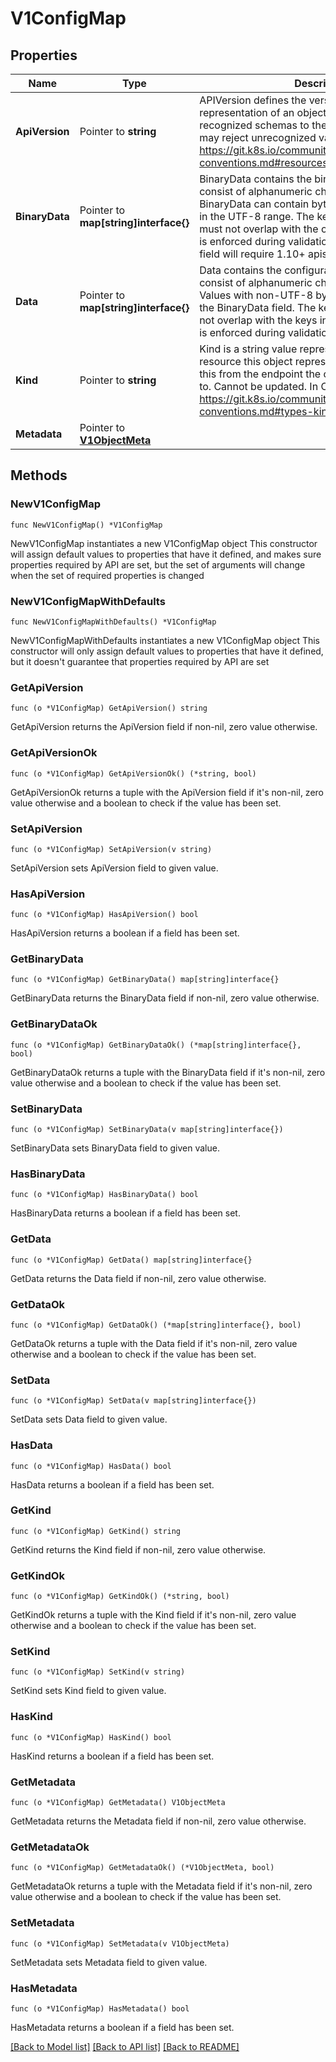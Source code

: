 # V1ConfigMap

## Properties

Name | Type | Description | Notes
------------ | ------------- | ------------- | -------------
**ApiVersion** | Pointer to **string** | APIVersion defines the versioned schema of this representation of an object. Servers should convert recognized schemas to the latest internal value, and may reject unrecognized values. More info: https://git.k8s.io/community/contributors/devel/api-conventions.md#resources | [optional] 
**BinaryData** | Pointer to **map[string]interface{}** | BinaryData contains the binary data. Each key must consist of alphanumeric characters, &#39;-&#39;, &#39;_&#39; or &#39;.&#39;. BinaryData can contain byte sequences that are not in the UTF-8 range. The keys stored in BinaryData must not overlap with the ones in the Data field, this is enforced during validation process. Using this field will require 1.10+ apiserver and kubelet. | [optional] 
**Data** | Pointer to **map[string]interface{}** | Data contains the configuration data. Each key must consist of alphanumeric characters, &#39;-&#39;, &#39;_&#39; or &#39;.&#39;. Values with non-UTF-8 byte sequences must use the BinaryData field. The keys stored in Data must not overlap with the keys in the BinaryData field, this is enforced during validation process. | [optional] 
**Kind** | Pointer to **string** | Kind is a string value representing the REST resource this object represents. Servers may infer this from the endpoint the client submits requests to. Cannot be updated. In CamelCase. More info: https://git.k8s.io/community/contributors/devel/api-conventions.md#types-kinds | [optional] 
**Metadata** | Pointer to [**V1ObjectMeta**](V1ObjectMeta.md) |  | [optional] 

## Methods

### NewV1ConfigMap

`func NewV1ConfigMap() *V1ConfigMap`

NewV1ConfigMap instantiates a new V1ConfigMap object
This constructor will assign default values to properties that have it defined,
and makes sure properties required by API are set, but the set of arguments
will change when the set of required properties is changed

### NewV1ConfigMapWithDefaults

`func NewV1ConfigMapWithDefaults() *V1ConfigMap`

NewV1ConfigMapWithDefaults instantiates a new V1ConfigMap object
This constructor will only assign default values to properties that have it defined,
but it doesn't guarantee that properties required by API are set

### GetApiVersion

`func (o *V1ConfigMap) GetApiVersion() string`

GetApiVersion returns the ApiVersion field if non-nil, zero value otherwise.

### GetApiVersionOk

`func (o *V1ConfigMap) GetApiVersionOk() (*string, bool)`

GetApiVersionOk returns a tuple with the ApiVersion field if it's non-nil, zero value otherwise
and a boolean to check if the value has been set.

### SetApiVersion

`func (o *V1ConfigMap) SetApiVersion(v string)`

SetApiVersion sets ApiVersion field to given value.

### HasApiVersion

`func (o *V1ConfigMap) HasApiVersion() bool`

HasApiVersion returns a boolean if a field has been set.

### GetBinaryData

`func (o *V1ConfigMap) GetBinaryData() map[string]interface{}`

GetBinaryData returns the BinaryData field if non-nil, zero value otherwise.

### GetBinaryDataOk

`func (o *V1ConfigMap) GetBinaryDataOk() (*map[string]interface{}, bool)`

GetBinaryDataOk returns a tuple with the BinaryData field if it's non-nil, zero value otherwise
and a boolean to check if the value has been set.

### SetBinaryData

`func (o *V1ConfigMap) SetBinaryData(v map[string]interface{})`

SetBinaryData sets BinaryData field to given value.

### HasBinaryData

`func (o *V1ConfigMap) HasBinaryData() bool`

HasBinaryData returns a boolean if a field has been set.

### GetData

`func (o *V1ConfigMap) GetData() map[string]interface{}`

GetData returns the Data field if non-nil, zero value otherwise.

### GetDataOk

`func (o *V1ConfigMap) GetDataOk() (*map[string]interface{}, bool)`

GetDataOk returns a tuple with the Data field if it's non-nil, zero value otherwise
and a boolean to check if the value has been set.

### SetData

`func (o *V1ConfigMap) SetData(v map[string]interface{})`

SetData sets Data field to given value.

### HasData

`func (o *V1ConfigMap) HasData() bool`

HasData returns a boolean if a field has been set.

### GetKind

`func (o *V1ConfigMap) GetKind() string`

GetKind returns the Kind field if non-nil, zero value otherwise.

### GetKindOk

`func (o *V1ConfigMap) GetKindOk() (*string, bool)`

GetKindOk returns a tuple with the Kind field if it's non-nil, zero value otherwise
and a boolean to check if the value has been set.

### SetKind

`func (o *V1ConfigMap) SetKind(v string)`

SetKind sets Kind field to given value.

### HasKind

`func (o *V1ConfigMap) HasKind() bool`

HasKind returns a boolean if a field has been set.

### GetMetadata

`func (o *V1ConfigMap) GetMetadata() V1ObjectMeta`

GetMetadata returns the Metadata field if non-nil, zero value otherwise.

### GetMetadataOk

`func (o *V1ConfigMap) GetMetadataOk() (*V1ObjectMeta, bool)`

GetMetadataOk returns a tuple with the Metadata field if it's non-nil, zero value otherwise
and a boolean to check if the value has been set.

### SetMetadata

`func (o *V1ConfigMap) SetMetadata(v V1ObjectMeta)`

SetMetadata sets Metadata field to given value.

### HasMetadata

`func (o *V1ConfigMap) HasMetadata() bool`

HasMetadata returns a boolean if a field has been set.


[[Back to Model list]](../README.md#documentation-for-models) [[Back to API list]](../README.md#documentation-for-api-endpoints) [[Back to README]](../README.md)


